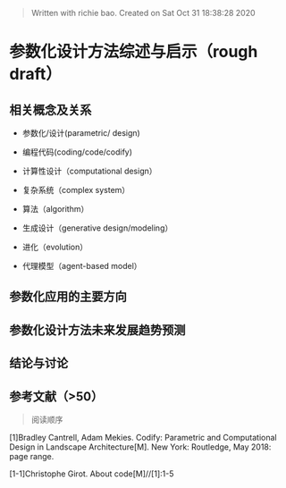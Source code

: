 


> Written with richie bao. Created on Sat Oct 31 18:38:28 2020
# 参数化设计方法综述与启示（rough draft）

## 相关概念及关系
* 参数化/设计(parametric/ design)

*  编程代码(coding/code/codify)

* 计算性设计（computational design） 

* 复杂系统（complex system）

* 算法（algorithm）

* 生成设计（generative design/modeling）

* 进化（evolution）

* 代理模型（agent-based model）


## 参数化应用的主要方向


##  参数化设计方法未来发展趋势预测


## 结论与讨论


## 参考文献（>50）
> 阅读顺序

[1]Bradley Cantrell, Adam Mekies. Codify: Parametric and Computational Design in Landscape Architecture[M]. New York: Routledge, May 2018: page range. 

[1-1]Christophe Girot. About code[M]//[1]:1-5
<!--stackedit_data:
eyJoaXN0b3J5IjpbLTc3MDg4MTczNywtMTI2MjE2OTk2MywtMT
IwOTczMTM5LC0xNTI1MjExNDUzLC0yMTEwOTA0NDg1LDc3MTM3
ODc0NCwtMTgxMTM2NzI4NiwtMTYzNTA5NjYxNSw3NzE5ODcxMz
gsMTM1MjMyNzU4NCwtNTYzMzgxMzA4LDE3NTM0NDUxMjAsMTIx
OTg4OTg4NF19
-->